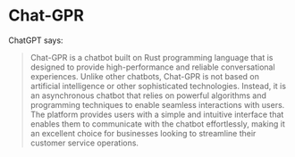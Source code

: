 # Chat-GPR
ChatGPT says:

> Chat-GPR is a chatbot built on Rust programming language that is designed to provide high-performance and reliable conversational experiences. Unlike other chatbots, Chat-GPR is not based on artificial intelligence or other sophisticated technologies. Instead, it is an asynchronous chatbot that relies on powerful algorithms and programming techniques to enable seamless interactions with users. The platform provides users with a simple and intuitive interface that enables them to communicate with the chatbot effortlessly, making it an excellent choice for businesses looking to streamline their customer service operations.
